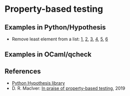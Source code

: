 # Property-based testing

## Examples in Python/Hypothesis

- Remove least element from a list: [1](hypothesis/remove_smallest1.py), [2](hypothesis/remove_smallest2.py), [3](hypothesis/remove_smallest3.py), [4](hypothesis/remove_smallest4.py), [5](hypothesis/remove_smallest5.py), [6](hypothesis/remove_smallest6.py)

## Examples in OCaml/qcheck

## References

- [Python Hypothesis library](https://hypothesis.readthedocs.io/en/latest/)
- D. R. MacIver: [In praise of property-based testing](https://increment.com/testing/in-praise-of-property-based-testing/), 2019

